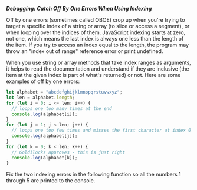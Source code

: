 ***Debugging: Catch Off By One Errors When Using Indexing***

Off by one errors (sometimes called OBOE) crop up when you're trying to target a specific index of a string or array (to slice or access a segment), or when looping over the indices of them. JavaScript indexing starts at zero, not one, which means the last index is always one less than the length of the item. If you try to access an index equal to the length, the program may throw an "index out of range" reference error or print undefined.

When you use string or array methods that take index ranges as arguments, it helps to read the documentation and understand if they are inclusive (the item at the given index is part of what's returned) or not. Here are some examples of off by one errors:

```javascript
let alphabet = "abcdefghijklmnopqrstuvwxyz";
let len = alphabet.length;
for (let i = 0; i <= len; i++) {
  // loops one too many times at the end
  console.log(alphabet[i]);
}
for (let j = 1; j < len; j++) {
  // loops one too few times and misses the first character at index 0
  console.log(alphabet[j]);
}
for (let k = 0; k < len; k++) {
  // Goldilocks approves - this is just right
  console.log(alphabet[k]);
}
```

Fix the two indexing errors in the following function so all the numbers 1 through 5 are printed to the console.
